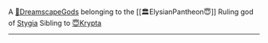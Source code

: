 A [🛐DreamscapeGods](🛐DreamscapeGods.md) belonging to the [[🏛ElysianPantheon😇]]
Ruling god of [Stygia](Stygia)
Sibling to [😇Krypta](😇Krypta.md)

---

